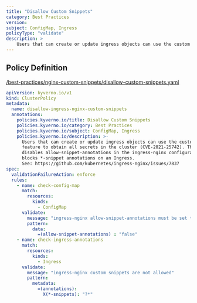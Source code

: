 ```yaml
---
title: "Disallow Custom Snippets"
category: Best Practices
version: 
subject: ConfigMap, Ingress
policyType: "validate"
description: >
    Users that can create or update ingress objects can use the custom snippets  feature to obtain all secrets in the cluster (CVE-2021-25742). This policy  disables allow-snippet-annotations in the ingress-nginx configuration and  blocks *-snippet annotations on an Ingress. See: https://github.com/kubernetes/ingress-nginx/issues/7837
---
```


## Policy Definition
<a href="https://github.com/kyverno/policies/raw/main//best-practices/nginx-custom-snippets/disallow-custom-snippets.yaml" target="-blank">/best-practices/nginx-custom-snippets/disallow-custom-snippets.yaml</a>

```yaml
apiVersion: kyverno.io/v1
kind: ClusterPolicy
metadata:
  name: disallow-ingress-nginx-custom-snippets
  annotations:
    policies.kyverno.io/title: Disallow Custom Snippets
    policies.kyverno.io/category: Best Practices
    policies.kyverno.io/subject: ConfigMap, Ingress
    policies.kyverno.io/description: >-
      Users that can create or update ingress objects can use the custom snippets 
      feature to obtain all secrets in the cluster (CVE-2021-25742). This policy 
      disables allow-snippet-annotations in the ingress-nginx configuration and 
      blocks *-snippet annotations on an Ingress.
      See: https://github.com/kubernetes/ingress-nginx/issues/7837
spec:
  validationFailureAction: enforce
  rules:
    - name: check-config-map
      match:
        resources:
          kinds:
            - ConfigMap      
      validate:
        message: "ingress-nginx allow-snippet-annotations must be set to false"
        pattern:
          data:
            =(allow-snippet-annotations) : "false"
    - name: check-ingress-annotations
      match:
        resources:
          kinds:
            - Ingress      
      validate:
        message: "ingress-nginx custom snippets are not allowed"
        pattern:
          metadata:
            =(annotations):
              X(*-snippets): "?*"

```
